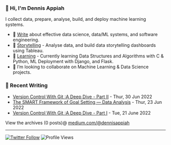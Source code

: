 ### 👋 Hi, I'm Dennis Appiah

I collect data, prepare, analyse, build, and deploy machine learning systems.

- 📝 [Write](https://medium.com/@dennisappiah) about effective data science, data/ML systems, and software engineering.
- 🧠 [Storytelling](https://public.tableau.com/app/profile/dennis.appiah#!/?newProfile=&activeTab=0) - Analyse data, and build data storytelling dashboards using Tableau.
- 🌱 [Learning](https://github.com/dennisappiahALX/100DaysOfCode) - Currently learning Data Structures and Algorithms with C & Python, ML Deployment with Django, and Flask.
- 💞️ I’m looking to collaborate on Machine Learning & Data Science projects.


### 📝 Recent Writing

<!-- writing starts -->
* [Version Control With Git :A Deep Dive - Part II](https://medium.com/@dennisappiah/version-control-with-git-a-deep-dive-part-ii-35c0fe354e3d) - Thur, 30 Jun 2022
* [The SMART Framework of Goal Setting — Data Analysis](https://medium.com/@dennisappiah/the-smart-framework-of-goal-setting-data-analysis-d323fed6a718) - Thur, 23 Jun 2022
* [Version Control With Git :A Deep Dive - Part I](https://medium.com/@dennisappiah/version-control-with-git-a-deep-dive-part-i-c8d16112946b) - Tue, 21 June 2022

View the archives (0 posts)@ [medium.com/@dennisappiah](https://medium.com/@dennisappiah)
<!-- writing ends -->

---
[![Twitter Follow](https://img.shields.io/twitter/follow/kofi_tech?label=Follow&style=social)](https://twitter.com/kofi_tech) ![Profile Views](https://gpvc.arturio.dev/dennisappiahALX)
